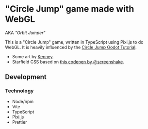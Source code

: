 # "Circle Jump" game made with WebGL

AKA *"Orbit Jumper"*

This is a "Circle Jump" game, written in TypeScript using Pixi.js to do WebGL.
It is heavily influenced by the [Circle Jump Godot Tutorial](http://kidscancode.org/godot_recipes/games/circle_jump/).

- Some art by [Kenney](https://kenney.nl/).
- Starfield CSS based on [this codepen by @screenshake](https://codepen.io/saransh/pen/BKJun).

## Development

### Technology

- Node/npm
- Vite
- TypeScript
- Pixi.js
- Prettier
